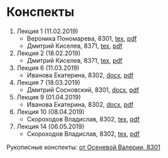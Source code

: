 # Конспекты

1. Лекция 1 (11.02.2019)
    * Вероника Пономарева, 8301, [tex](notes/ponomareva-1.tex), [pdf](notes/ponomareva-1.pdf)
    * Дмитрий Киселев, 8371, [tex](notes/kiselev-1.tex), [pdf](notes/kiselev-1.pdf)
1. Лекция 2 (18.02.2019)
    * Дмитрий Киселев, 8371, [tex](notes/kiselev-2.zip), [pdf](notes/kiselev-2.pdf)
1. Лекция 6 (11.03.2019)
    * Иванова Екатерина, 8302, [docx](notes/ivanova-6.docx), [pdf](notes/ivanova-6.pdf)
1. Лекция 7 (18.03.2019)
    * Дмитрий Сосновский, 8301, [docx](notes/sosnovsky-6.docx), [pdf](notes/sosnovsky-6.pdf)
1. Лекция 9 (01.04.2019)
    * Иванова Екатерина, 8302, [docx](notes/ivanova-9.docx), [pdf](notes/ivanova-9.pdf)
1. Лекция 10 (08.04.2019)
    * Скороходов Владислав, 8302, [tex](notes/skorohodov-10.zip), [pdf](notes/skorohodov-10.pdf)
1. Лекция 14 (06.05.2019)
    * Скороходов Владислав, 8302, [tex](notes/skorohodov-14.zip), [pdf](notes/skorohodov-14.pdf)

Рукописные конспекты: [от Осеневой Валерии, 8301](https://yadi.sk/d/kAM3sOXivn1jwA)
